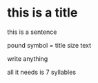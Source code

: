 # this is a title
this is a sentence

pound symbol = title size text

write anything

all it needs is 7 syllables

